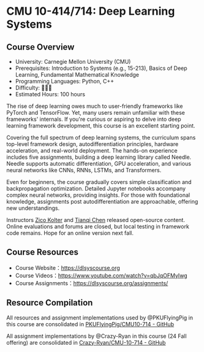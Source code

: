 # CMU 10-414/714: Deep Learning Systems

## Course Overview

- University: Carnegie Mellon University (CMU)
- Prerequisites: Introduction to Systems (e.g., 15-213), Basics of Deep Learning, 
                 Fundamental Mathematical Knowledge
- Programming Languages: Python, C++
- Difficulty: 🌟🌟🌟
- Estimated Hours: 100 hours

The rise of deep learning owes much to user-friendly frameworks like PyTorch and TensorFlow. Yet, many users remain unfamiliar with these frameworks' internals. If you're curious or aspiring to delve into deep learning framework development, this course is an excellent starting point.

Covering the full spectrum of deep learning systems, the curriculum spans top-level framework design, autodifferentiation principles, hardware acceleration, and real-world deployment. The hands-on experience includes five assignments, building a deep learning library called Needle. Needle supports automatic differentiation, GPU acceleration, and various neural networks like CNNs, RNNs, LSTMs, and Transformers.

Even for beginners, the course gradually covers simple classification and backpropagation optimization. Detailed Jupyter notebooks accompany complex neural networks, providing insights. For those with foundational knowledge, assignments post autodifferentiation are approachable, offering new understandings.

Instructors [Zico Kolter](https://zicokolter.com/) and [Tianqi Chen](https://tqchen.com/)  released open-source content. Online evaluations and forums are closed, but local testing in framework code remains. Hope for an online version next fall.

## Course Resources

- Course Website：<https://dlsyscourse.org>
- Course Videos：<https://www.youtube.com/watch?v=qbJqOFMyIwg>
- Course Assignments：<https://dlsyscourse.org/assignments/>

## Resource Compilation

All resources and assignment implementations used by @PKUFlyingPig in this course are consolidated in [PKUFlyingPig/CMU10-714 - GitHub](https://github.com/PKUFlyingPig/CMU10-714)

All assignment implementations by @Crazy-Ryan in this course (24 Fall offering) are consolidated in [Crazy-Ryan/CMU-10-714 - GitHub](https://github.com/Crazy-Ryan/CMU-10-714)